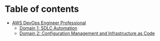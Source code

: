 # Table of contents

* [AWS DevOps Engineer Professional](README.md)
  * [Domain 1: SDLC Automation](aws-devops-engineer-professional/domain-1-sdlc-automation.md)
  * [Domain 2: Configuration Management and Infrastructure as Code](aws-devops-engineer-professional/domain-2-configuration-management-and-infrastructure-as-code.md)
